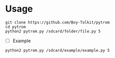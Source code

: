 # Usage
```
git clone https://github.com/Boy-Tolkit/pytrom
cd pytrom
python2 pytrom.py /sdcard/folder/file.py 5
```
- [ ] Example
```
python2 pytrom.py /sdcard/example/example.py 5
```
